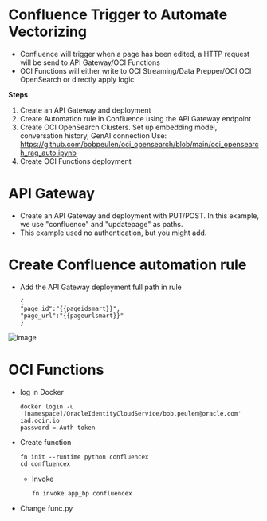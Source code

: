 # Confluence Trigger to Automate Vectorizing

- Confluence will trigger when a page has been edited, a HTTP request will be send to API Gateway/OCI Functions
- OCI Functions will either write to OCI Streaming/Data Prepper/OCI OCI OpenSearch or directly apply logic

**Steps**

1. Create an API Gateway and deployment
2. Create Automation rule in Confluence using the API Gateway endpoint
3. Create OCI OpenSearch Clusters. Set up embedding model, conversation history, GenAI connection
   Use: https://github.com/bobpeulen/oci_opensearch/blob/main/oci_opensearch_rag_auto.ipynb
4. Create OCI Functions deployment

# API Gateway
- Create an API Gateway and deployment with PUT/POST. In this example, we use "confluence" and "updatepage" as paths.
- This example used no authentication, but you might add. 

# Create Confluence automation rule
- Add the API Gateway deployment full path in rule

   ```
  {
   "page_id":"{{pageidsmart}}",
   "page_url":"{{pageurlsmart}}"
   }
   ```

![image](https://github.com/user-attachments/assets/aa232819-0666-4445-b7ef-e8c9f8b5f2b2)



# OCI Functions

- log in Docker
  ```
  docker login -u '[namespace]/OracleIdentityCloudService/bob.peulen@oracle.com' iad.ocir.io
  password = Auth token
  ```
  
- Create function
  ```
  fn init --runtime python confluencex
  cd confluencex
  ```

  - Invoke
    ```
    fn invoke app_bp confluencex
    ```

- Change func.py




